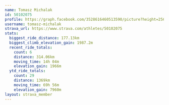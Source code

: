 ```yaml
---
name: Tomasz Michalak
id: 50102075
profile: https://graph.facebook.com/3528616460513590/picture?height=256&width=256
username: tomasz-michalak
strava_url: https://www.strava.com/athletes/50102075
stats:
  biggest_ride_distance: 177.13km
  biggest_climb_elevation_gain: 1987.2m
  recent_ride_totals:
    count: 6
    distance: 314.06km
    moving_time: 14h 04m
    elevation_gain: 1966m
  ytd_ride_totals:
    count: 29
    distance: 1369km
    moving_time: 69h 56m
    elevation_gain: 7960m
layout: strava_member
--- 
```

